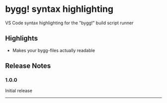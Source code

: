 # bygg! syntax highlighting

VS Code syntax highlighting for the "bygg!" build script runner

## Highlights

* Makes your bygg-files actually readable

## Release Notes

### 1.0.0

Initial release

---
